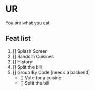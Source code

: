 # UR
You are what you eat

## Feat list

1. [] Splash Screen
2. [] Random Cuisines
3. [] History 
4. [] Split the bill
5. [] Group By Code [needs a backend]
   * [] Vote for a cuisine 
   * [] Split the bill 

